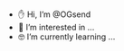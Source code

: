 - ✋ Hi, I’m @OGsend
- 🤑 I’m interested in ...
- 🤓 I’m currently learning ...


<!---
OGsend/OGsend is a ✨ special ✨ repository because its `README.md` (this file) appears on your GitHub profile.
You can click the Preview link to take a look at your changes.
--->
